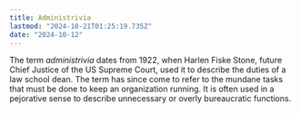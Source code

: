 ```yaml
---
title: Administrivia
lastmod: "2024-10-21T01:25:19.735Z"
date: "2024-10-12"
---
```


The term _administrivia_ dates from 1922, when Harlen Fiske Stone, future Chief Justice of the US Supreme Court, used it to describe the duties of a law school dean. The term has since come to refer to the mundane tasks that must be done to keep an organization running. It is often used in a pejorative sense to describe unnecessary or overly bureaucratic functions.
